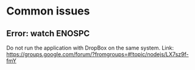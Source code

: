 # Common issues 
## Error: watch ENOSPC
Do not run the application with DropBox on the same system.
Link: https://groups.google.com/forum/?fromgroups=#!topic/nodejs/LX7sz9f-fmY
